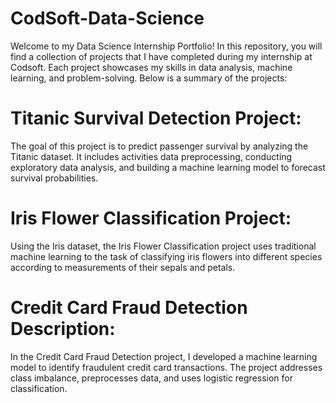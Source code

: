 # CodSoft-Data-Science

Welcome to my Data Science Internship Portfolio! In this repository, you will find a collection of projects that I have completed during my internship at Codsoft. Each project showcases my skills in data analysis, machine learning, and problem-solving. Below is a summary of the projects:

# Titanic Survival Detection Project: 
The goal of this project is to predict passenger survival by analyzing the Titanic dataset. It includes activities data preprocessing, conducting exploratory data analysis, and building a machine learning model to forecast survival probabilities.

# Iris Flower Classification Project:
Using the Iris dataset, the Iris Flower Classification project uses traditional machine learning to the task of classifying iris flowers into different species according to measurements of their sepals and petals.

# Credit Card Fraud Detection Description: 
In the Credit Card Fraud Detection project, I developed a machine learning model to identify fraudulent credit card transactions. The project addresses class imbalance, preprocesses data, and uses logistic regression for classification.

